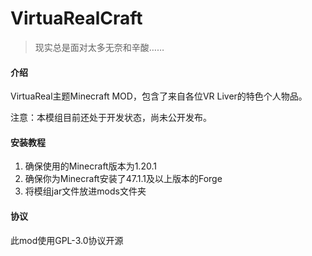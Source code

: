 # VirtuaRealCraft

> 现实总是面对太多无奈和辛酸……

#### 介绍
VirtuaReal主题Minecraft MOD，包含了来自各位VR Liver的特色个人物品。

注意：本模组目前还处于开发状态，尚未公开发布。


#### 安装教程

1.  确保使用的Minecraft版本为1.20.1
2.  确保你为Minecraft安装了47.1.1及以上版本的Forge
3.  将模组jar文件放进mods文件夹

#### 协议

此mod使用GPL-3.0协议开源



